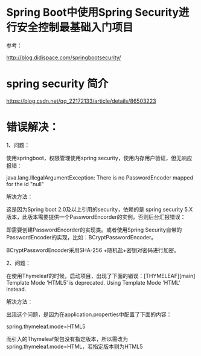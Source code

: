 # Spring Boot中使用Spring Security进行安全控制最基础入门项目

参考：

http://blog.didispace.com/springbootsecurity/

# spring security 简介

https://blog.csdn.net/qq_22172133/article/details/86503223

# 错误解决：

1、问题：

使用springboot，权限管理使用spring security，使用内存用户验证，但无响应报错：

java.lang.IllegalArgumentException: There is no PasswordEncoder mapped for the id "null"

解决方法：

这是因为Spring boot 2.0及以上引用的security，依赖的是 spring security 5.X版本，此版本需要提供一个PasswordEncorder的实例，否则后台汇报错误：

即需要创建PasswordEncorder的实现类。或者使用Spring Security自带的PasswordEncoder的实现，比如：BCryptPasswordEncoder。

BCryptPasswordEncoder采用SHA-256 +随机盐+密钥对密码进行加密。

2、问题：

在使用Thymeleaf的时候，启动项目，出现了下面的错误：[THYMELEAF][main] Template Mode 'HTML5' is deprecated. Using Template Mode 'HTML' instead.

解决方法：

出现这个问题，是因为在application.properties中配置了下面的内容：

spring.thymeleaf.mode=HTML5 

而引入的Thymeleaf架包没有指定版本，所以需改为spring.thymeleaf.mode=HTML，若指定版本则为HTML5

